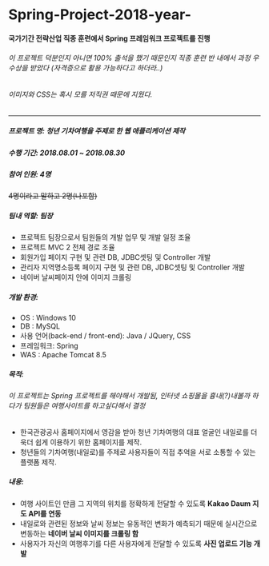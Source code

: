# Spring-Project-2018-year-

#### 국가기간 전략산업 직종 훈련에서 Spring 프레임워크 프로젝트를 진행 
###### 이 프로젝트 덕분인지 아니면 100% 출석을 했기 때문인지 직종 훈련 반 내에서 과정 우수상을 받았다 (자격증으로 활용 가능하다고 하더라..)
###### 이미지와 CSS는 혹시 모를 저직권 때문에 지웠다.
---
##### 프로젝트 명: 청년 기차여행을 주제로 한 웹 애플리케이션 제작 
##### 수행 기간: 2018.08.01 ~ 2018.08.30
##### 참여 인원: 4명 
~~4명이라고 말하고 2명(나포함)~~
##### 팀내 역할: 팀장
- 프로젝트 팀장으로서 팀원들의 개발 업무 및 개발 일정 조율
- 프로젝트 MVC 2 전체 경로 조율
- 회원가입 페이지 구현 및 관련 DB, JDBC셋팅 및 Controller 개발
- 관리자 지역명소등록 페이지 구현 및 관련 DB, JDBC셋팅  및 Controller 개발
- 네이버 날씨페이지 안에 이미지 크롤링 
##### 개발 환경:
- OS : Windows 10
- DB : MySQL 
- 사용 언어(back-end / front-end): Java / JQuery, CSS
- 프레임워크: Spring
- WAS : Apache Tomcat 8.5
##### 목적:
###### 이 프로젝트는 Spring 프로젝트를 해야해서 개발됨, 인터넷 쇼핑몰을 흉내(?)내볼까 하다가 팀원들은 여행사이트를 하고싶다해서 결정
- 한국관광공사 홈페이지에서 영감을 받아 청년 기차여행의 대표 얼굴인 내일로를 더욱더 쉽게 이용하기 위한 홈페이지를 제작.
- 청년들의 기차여행(내일로)를 주제로 사용자들이 직접 추억을 서로 소통할 수 있는 플랫폼 제작.

##### 내용:
- 여행 사이트인 만큼 그 지역의 위치를 정확하게 전달할 수 있도록 **Kakao Daum 지도 API를 연동**
- 내일로와 관련된 정보와 날씨 정보는 유동적인 변화가 예측되기 때문에 실시간으로 변동하는 **네이버 날씨 이미지를 크롤링 함**
- 사용자가 자신의 여행후기를 다른 사용자에게 전달할 수 있도록 **사진 업로드 기능 개발**

